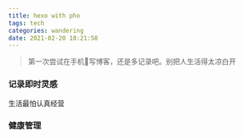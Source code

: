 ```yaml
---
title: hexo with pho
tags: tech
categories: wandering
date: 2021-02-20 18:21:58
---
```


> 第一次尝试在手机📱写博客，还是多记录吧。别把人生活得太凉白开

### 记录即时灵感
生活最怕认真经营

### 健康管理
